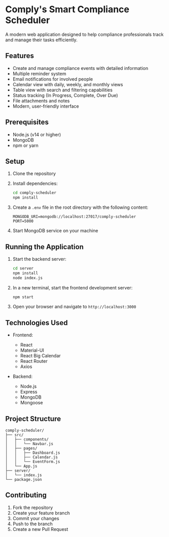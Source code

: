 # Comply's Smart Compliance Scheduler

A modern web application designed to help compliance professionals track and manage their tasks efficiently.

## Features

- Create and manage compliance events with detailed information
- Multiple reminder system
- Email notifications for involved people
- Calendar view with daily, weekly, and monthly views
- Table view with search and filtering capabilities
- Status tracking (In Progress, Complete, Over Due)
- File attachments and notes
- Modern, user-friendly interface

## Prerequisites

- Node.js (v14 or higher)
- MongoDB
- npm or yarn

## Setup

1. Clone the repository
2. Install dependencies:
   ```bash
   cd comply-scheduler
   npm install
   ```

3. Create a `.env` file in the root directory with the following content:
   ```
   MONGODB_URI=mongodb://localhost:27017/comply-scheduler
   PORT=5000
   ```

4. Start MongoDB service on your machine

## Running the Application

1. Start the backend server:
   ```bash
   cd server
   npm install
   node index.js
   ```

2. In a new terminal, start the frontend development server:
   ```bash
   npm start
   ```

3. Open your browser and navigate to `http://localhost:3000`

## Technologies Used

- Frontend:
  - React
  - Material-UI
  - React Big Calendar
  - React Router
  - Axios

- Backend:
  - Node.js
  - Express
  - MongoDB
  - Mongoose

## Project Structure

```
comply-scheduler/
├── src/
│   ├── components/
│   │   └── Navbar.js
│   ├── pages/
│   │   ├── Dashboard.js
│   │   ├── Calendar.js
│   │   └── EventForm.js
│   └── App.js
├── server/
│   └── index.js
└── package.json
```

## Contributing

1. Fork the repository
2. Create your feature branch
3. Commit your changes
4. Push to the branch
5. Create a new Pull Request
